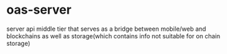 # oas-server
server api middle tier that serves as a bridge between mobile/web and blockchains as well as storage(which contains info not suitable for on chain storage)
